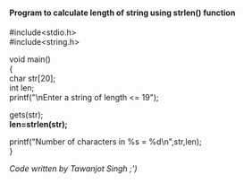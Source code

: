 #### Program to calculate length of string using strlen() function
  
#include<stdio.h>  
#include<string.h>  
  
void main()  
{  
char str[20];    
int len;  
printf("\nEnter a string of length <= 19");  
  
gets(str);  
**len=strlen(str);**   
  
printf("Number of characters in %s = %d\n",str,len);  
}  

*Code written by Tawanjot Singh ;')*
